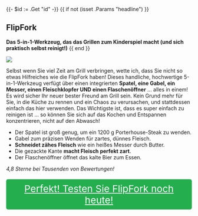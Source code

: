 {{- $id := .Get "id" -}}
{{ if not (isset .Params "headline") }}
## FlipFork

**Das 5-in-1-Werkzeug, das das Grillen zum Kinderspiel macht (und sich praktisch selbst reinigt!)**
{{ end }}

[![](/list/flip-fork-title.jpg)](https://t.gadgetadvisers.com/click/{{$id}})

Selbst wenn Sie viel Zeit am Grill verbringen, wette ich, dass Sie nicht so etwas Hilfreiches wie die FlipFork haben! Dieses handliche, hochwertige 5-in-1-Werkzeug verfügt über einen integrierten **Spatel, eine Gabel, ein Messer, einen Fleischklopfer UND einen Flaschenöffner** ... alles in einem! Es wird sicher Ihr neuer bester Freund am Grill sein. Kein Grund mehr für Sie, in die Küche zu rennen und ein Chaos zu verursachen, und stattdessen einfach das hier verwenden. Das Wichtigste ist, dass es super einfach zu reinigen ist ... so können Sie sich auf das Kochen und Entspannen konzentrieren, nicht auf den Abwasch!

- Der Spatel ist groß genug, um ein 1200 g Porterhouse-Steak zu wenden.
- Gabel zum präzisen Wenden für zartes, dünnes Fleisch.
- **Schneidet zähes Fleisch** wie ein heißes Messer durch Butter.
- Die gezackte Kante **macht Fleisch perfekt zart**.
- Der Flaschenöffner öffnet das kalte Bier zum Essen.

*4,8 Sterne bei Tausenden von Bewertungen!*

<a href="(https://t.gadgetadvisers.com/click/{{$id}})" style="color: white;">
   <div style="text-align:center;background-color:#25ae4e;margin-bottom:20px;margin-top:20px;width: 100%;-webkit-border-radius: 5px;">
      <div style="color: white; padding: 10px;font-size: 26px;">
      Perfekt! Testen Sie FlipFork noch heute!
      </div>
   </div>
</a>